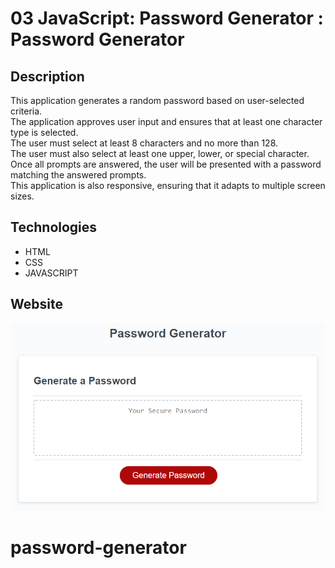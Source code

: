 # 03 JavaScript: Password Generator : Password Generator

## Description

This application generates a random password based on user-selected criteria. <br/>
The application approves user input and ensures that at least one character type is selected. <br/>
The user must select at least 8 characters and no more than 128. <br/>
The user must also select at least one upper, lower, or special character. <br/>
Once all prompts are answered, the user will be presented with a password matching the answered prompts. <br/>
This application is also responsive, ensuring that it adapts to multiple screen sizes. <br/>

## Technologies

* HTML
* CSS
* JAVASCRIPT


## Website



![Image of the App](03-javascript-homework-demo.png)
# password-generator
